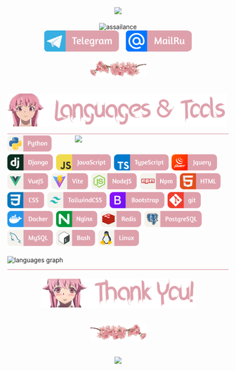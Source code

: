 <div align="center"><img src="https://media1.tenor.com/m/h7ewYc7_Yp8AAAAC/future-diary-mirai-nikki.gif" width="800"/></div>

</br>

<div align="center">
  <img src="https://readme-typing-svg.demolab.com?font=Fira+Code&size=55&pause=200&color=dea1ac&center=true&random=false&height=100&lines=assailance" alt="assailance" />
  </br>
  <a href="https://t.me/jdidjskjss"><img src="images/telegram.png" width="170" alt="telegram"/></a>
  <img width="8"/>
  <a href="mailto:intellligency@mail.ru"><img src="images/mailru.png" width="150" alt="mailru"/></a>
</div>

</br>

<div align="center">
  <img src="images/flower.png" width="130" alt="flower"/>
</div>

</br>
</br>

<img src="images/languages_title.png" width="500" alt="languages-title"/>
<img src="images/border.png" width="100%" height="0.5" alt="border"/>
</br>

<img align="right" src="https://media.tenor.com/mS0fUae_nrsAAAAM/kingstyle.gif" width="350"/>
<div align="left">
  <img src="images/python.png" height="40" alt="python" title="Python"/>
  <img src="images/django.png" height="40" alt="django" title="Django"/>
  <img src="images/javascript.png" height="40" alt="javascript" title="Javascript"/>
  <img src="images/typescript.png" height="40" alt="typescript" title="Typescript"/>
  <img src="images/jquery.png" height="40" alt="jquery" title="Jquery"/>
  <img src="images/vue.png" height="40" alt="vue" title="Vue"/>
  <img src="images/vite.png" height="40" alt="vite" title="Vite"/>
  <img src="images/nodejs.png" height="40" alt="nodejs" title="NodeJS"/>
  <img src="images/npm.png" height="40" alt="npm" title="Npm"/>
  <img src="images/html.png" height="40" alt="html" title="HTML"/>
  <img src="images/css.png" height="40" alt="css" title="CSS"/>
  <img src="images/tailwind.png" height="40" alt="tailwind" title="TailwindCSS"/>
  <img src="images/bootstrap.png" height="40" alt="bootstrap" title="Bootstrap"/>
  <img src="images/git.png" height="40" alt="git" title="Git"/>
  <img src="images/docker.png" height="40" alt="docker" title="Docker"/>
  <img src="images/nginx.png" height="40" alt="nginx" title="Nginx"/>
  <img src="images/redis.png" height="40" alt="redis" title="Redis"/>
  <img src="images/postgresql.png" height="40" alt="postgresql" title="PostgreSQL"/>
  <img src="images/mysql.png" height="40" alt="mysql" title="MySQL"/>
  <img src="images/bash.png" height="40" alt="bash" title="Bash"/>
  <img src="images/linux.png" height="40" alt="linux" title="Linux"/>
</div>

</br>

<img src="https://github-readme-stats.vercel.app/api/top-langs?username=assailance&locale=en&hide_title=false&layout=compact&card_width=320&langs_count=5&theme=dracula&hide_border=false&order=2" height="200" alt="languages graph"  />

<img src="images/border.png" width="100%" height="0.5" alt="border"/>

</br>
</br>

<div align="center">
  <img src="images/thank-you.png" width="350" alt="thank-you"/>
  </br>
  </br>
  </br>
  <img src="images/flower-2.png" width="130" alt="flower"/>
  </br>
  </br>
  </br>
  <img src="https://media1.tenor.com/m/6MTp0ZYDLMUAAAAC/mirai-nikki-toy.gif" width="670"telegram/>
</div>
